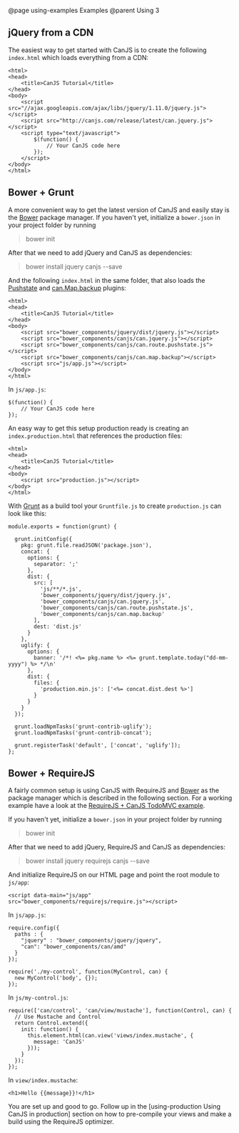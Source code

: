 @page using-examples Examples
@parent Using 3


## jQuery from a CDN

The easiest way to get started with CanJS is to create the following `index.html` which loads everything from a CDN:

    <html>
    <head>
        <title>CanJS Tutorial</title>
    </head>
    <body>
        <script src="//ajax.googleapis.com/ajax/libs/jquery/1.11.0/jquery.js"></script>
        <script src="http://canjs.com/release/latest/can.jquery.js"></script>
        <script type="text/javascript">
            $(function() {
                // Your CanJS code here
            });
        </script>
    </body>
    </html>


## Bower + Grunt

A more convenient way to get the latest version of CanJS and easily stay is the [Bower](http://bower.io/) package manager.
If you haven't yet, initialize a `bower.json` in your project folder by running

> bower init

After that we need to add jQuery and CanJS as dependencies:

> bower install jquery canjs --save

And the following `index.html` in the same folder, that also loads the [Pushstate](/docs/can.route.pushstate.html) and [can.Map.backup](/docs/can.Map.backup.html) plugins:

    <html>
    <head>
        <title>CanJS Tutorial</title>
    </head>
    <body>
        <script src="bower_components/jquery/dist/jquery.js"></script>
        <script src="bower_components/canjs/can.jquery.js"></script>
        <script src="bower_components/canjs/can.route.pushstate.js"></script>
        <script src="bower_components/canjs/can.map.backup"></script>
        <script src="js/app.js"></script>
    </body>
    </html>

In `js/app.js`:

    $(function() {
        // Your CanJS code here
    });

An easy way to get this setup production ready is creating an `index.production.html` that references the production files:

    <html>
    <head>
        <title>CanJS Tutorial</title>
    </head>
    <body>
        <script src="production.js"></script>
    </body>
    </html>

With [Grunt](http://gruntjs.com/) as a build tool your `Gruntfile.js` to create `production.js` can look like this:

    module.exports = function(grunt) {

      grunt.initConfig({
        pkg: grunt.file.readJSON('package.json'),
        concat: {
          options: {
            separator: ';'
          },
          dist: {
            src: [
              'js/**/*.js',
              'bower_components/jquery/dist/jquery.js',
              'bower_components/canjs/can.jquery.js',
              'bower_components/canjs/can.route.pushstate.js',
              'bower_components/canjs/can.map.backup'
            ],
            dest: 'dist.js'
          }
        },
        uglify: {
          options: {
            banner: '/*! <%= pkg.name %> <%= grunt.template.today("dd-mm-yyyy") %> */\n'
          },
          dist: {
            files: {
              'production.min.js': ['<%= concat.dist.dest %>']
            }
          }
        }
      });

      grunt.loadNpmTasks('grunt-contrib-uglify');
      grunt.loadNpmTasks('grunt-contrib-concat');

      grunt.registerTask('default', ['concat', 'uglify']);
    };


## Bower + RequireJS

A fairly common setup is using CanJS with RequireJS and [Bower](http://bower.io/) as the package manager which is described in the following section. For a working example have a look at the [RequireJS + CanJS TodoMVC example](http://todomvc.com/examples/canjs_require/).

If you haven't yet, initialize a `bower.json` in your project folder by running

> bower init

After that we need to add jQuery, RequireJS and CanJS as dependencies:

> bower install jquery requirejs canjs --save

And initialize RequireJS on our HTML page and point the root module to `js/app`:

    <script data-main="js/app" src="bower_components/requirejs/require.js"></script>

In `js/app.js`:

    require.config({
      paths : {
        "jquery" : "bower_components/jquery/jquery",
        "can": "bower_components/can/amd"
      }
    });

    require('./my-control', function(MyControl, can) {
      new MyControl('body', {});
    });

In `js/my-control.js`:

    require(['can/control', 'can/view/mustache'], function(Control, can) {
      // Use Mustache and Control
      return Control.extend({
        init: function() {
          this.element.html(can.view('views/index.mustache', {
            message: 'CanJS'
          }));
        }
      });
    });

In `view/index.mustache`:

    <h1>Hello {{message}}!</h1>

You are set up and good to go. Follow up in the [using-production Using CanJS in production] section on how to pre-compile your views and make a build using the RequireJS optimizer.

